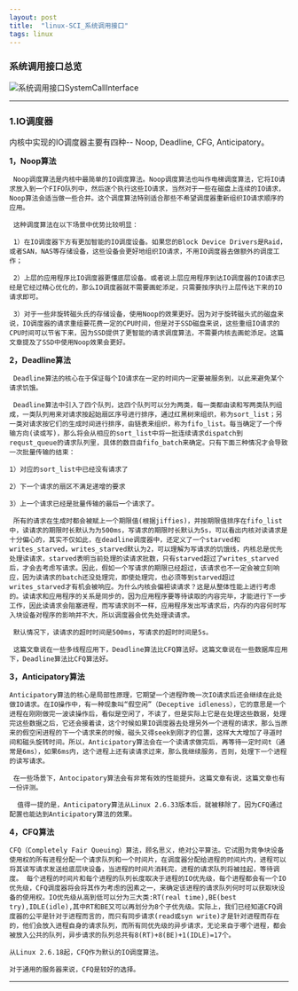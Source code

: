 ```yaml
---
layout: post
title:  "linux-SCI_系统调用接口"
tags: linux
---
```


### 系统调用接口总览

![系统调用接口SystemCallInterface](../../../images/postimg/SCI_system_call_interface.png)

---

### 1.IO调度器

内核中实现的IO调度器主要有四种-- Noop, Deadline, CFG, Anticipatory。

**1，Noop算法**

     Noop调度算法是内核中最简单的IO调度算法。Noop调度算法也叫作电梯调度算法，它将IO请求放入到一个FIFO队列中，然后逐个执行这些IO请求，当然对于一些在磁盘上连续的IO请求，Noop算法会适当做一些合并。这个调度算法特别适合那些不希望调度器重新组织IO请求顺序的应用。

     这种调度算法在以下场景中优势比较明显：

     1）在IO调度器下方有更加智能的IO调度设备。如果您的Block Device Drivers是Raid，或者SAN，NAS等存储设备，这些设备会更好地组织IO请求，不用IO调度器去做额外的调度工作；

     2）上层的应用程序比IO调度器更懂底层设备。或者说上层应用程序到达IO调度器的IO请求已经是它经过精心优化的，那么IO调度器就不需要画蛇添足，只需要按序执行上层传达下来的IO请求即可。

     3）对于一些非旋转磁头氏的存储设备，使用Noop的效果更好。因为对于旋转磁头式的磁盘来说，IO调度器的请求重组要花费一定的CPU时间，但是对于SSD磁盘来说，这些重组IO请求的CPU时间可以节省下来，因为SSD提供了更智能的请求调度算法，不需要内核去画蛇添足。这篇文章提及了SSD中使用Noop效果会更好。

**2，Deadline算法**

     Deadline算法的核心在于保证每个IO请求在一定的时间内一定要被服务到，以此来避免某个请求饥饿。

     Deadline算法中引入了四个队列，这四个队列可以分为两类，每一类都由读和写两类队列组成，一类队列用来对请求按起始扇区序号进行排序，通过红黑树来组织，称为sort_list；另一类对请求按它们的生成时间进行排序，由链表来组织，称为fifo_list。每当确定了一个传输方向(读或写)，那么将会从相应的sort_list中将一批连续请求dispatch到requst_queue的请求队列里，具体的数目由fifo_batch来确定。只有下面三种情况才会导致一次批量传输的结束：

    1）对应的sort_list中已经没有请求了

    2）下一个请求的扇区不满足递增的要求

    3）上一个请求已经是批量传输的最后一个请求了。

     所有的请求在生成时都会被赋上一个期限值(根据jiffies)，并按期限值排序在fifo_list中，读请求的期限时长默认为为500ms，写请求的期限时长默认为5s，可以看出内核对读请求是十分偏心的，其实不仅如此，在deadline调度器中，还定义了一个starved和writes_starved，writes_starved默认为2，可以理解为写请求的饥饿线，内核总是优先处理读请求，starved表明当前处理的读请求批数，只有starved超过了writes_starved后，才会去考虑写请求。因此，假如一个写请求的期限已经超过，该请求也不一定会被立刻响应，因为读请求的batch还没处理完，即使处理完，也必须等到starved超过writes_starved才有机会被响应。为什么内核会偏袒读请求？这是从整体性能上进行考虑的。读请求和应用程序的关系是同步的，因为应用程序要等待读取的内容完毕，才能进行下一步工作，因此读请求会阻塞进程，而写请求则不一样，应用程序发出写请求后，内存的内容何时写入块设备对程序的影响并不大，所以调度器会优先处理读请求。

     默认情况下，读请求的超时时间是500ms，写请求的超时时间是5s。

     这篇文章说在一些多线程应用下，Deadline算法比CFQ算法好。这篇文章说在一些数据库应用下，Deadline算法比CFQ算法好。

**3，Anticipatory算法**

    Anticipatory算法的核心是局部性原理，它期望一个进程昨晚一次IO请求后还会继续在此处做IO请求。在IO操作中，有一种现象叫“假空闲”（Deceptive idleness），它的意思是一个进程在刚刚做完一波读操作后，看似是空闲了，不读了，但是实际上它是在处理这些数据，处理完这些数据之后，它还会接着读，这个时候如果IO调度器去处理另外一个进程的请求，那么当原来的假空闲进程的下一个请求来的时候，磁头又得seek到刚才的位置，这样大大增加了寻道时间和磁头旋转时间。所以，Anticipatory算法会在一个读请求做完后，再等待一定时间t（通常是6ms），如果6ms内，这个进程上还有读请求过来，那么我继续服务，否则，处理下一个进程的读写请求。

     在一些场景下，Antocipatory算法会有非常有效的性能提升。这篇文章有说，这篇文章也有一份评测。

      值得一提的是，Anticipatory算法从Linux 2.6.33版本后，就被移除了，因为CFQ通过配置也能达到Anticipatory算法的效果。

**4，CFQ算法**

    CFQ（Completely Fair Queuing）算法，顾名思义，绝对公平算法。它试图为竞争块设备使用权的所有进程分配一个请求队列和一个时间片，在调度器分配给进程的时间片内，进程可以将其读写请求发送给底层块设备，当进程的时间片消耗完，进程的请求队列将被挂起，等待调度。 每个进程的时间片和每个进程的队列长度取决于进程的IO优先级，每个进程都会有一个IO优先级，CFQ调度器将会将其作为考虑的因素之一，来确定该进程的请求队列何时可以获取块设备的使用权。IO优先级从高到低可以分为三大类:RT(real time),BE(best try),IDLE(idle),其中RT和BE又可以再划分为8个子优先级。实际上，我们已经知道CFQ调度器的公平是针对于进程而言的，而只有同步请求(read或syn write)才是针对进程而存在的，他们会放入进程自身的请求队列，而所有同优先级的异步请求，无论来自于哪个进程，都会被放入公共的队列，异步请求的队列总共有8(RT)+8(BE)+1(IDLE)=17个。

    从Linux 2.6.18起，CFQ作为默认的IO调度算法。

    对于通用的服务器来说，CFQ是较好的选择。

 
---